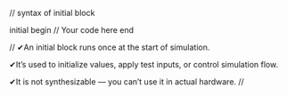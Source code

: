 // syntax of initial block

initial begin
    // Your code here
end

//
✔An initial block runs once at the start of simulation.

✔It’s used to initialize values, apply test inputs, or control simulation flow.

✔It is not synthesizable — you can’t use it in actual hardware.
//
